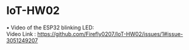 # IoT-HW02
• Video of the ESP32 blinking LED:  
Video Link : https://github.com/Firefly0207/IoT-HW02/issues/1#issue-3051249207

